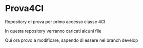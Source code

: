 # Prova4CI
Repository di prova per primo accesso classe 4CI

In questa repository verranno caricati alcuni file

Qui ora provo a modificare, sapendo di essere nel branch develop
